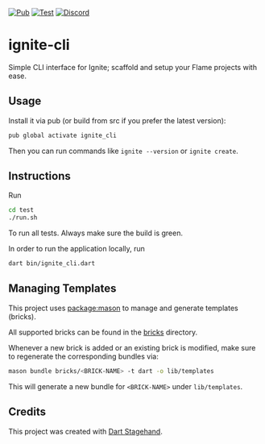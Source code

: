 [![Pub](https://img.shields.io/pub/v/ignite_cli.svg?style=popout)](https://pub.dartlang.org/packages/ignite_cli)
[![Test](https://github.com/flame-engine/ignite-cli/workflows/Test/badge.svg?branch=main&event=push)](https://github.com/flame-engine/ignite-cli/actions)
[![Discord](https://img.shields.io/discord/509714518008528896.svg)](https://discord.gg/pxrBmy4)

# ignite-cli

Simple CLI interface for Ignite; scaffold and setup your Flame projects with ease.

## Usage

Install it via pub (or build from src if you prefer the latest version):

```bash
pub global activate ignite_cli
```

Then you can run commands like `ignite --version` or `ignite create`.

## Instructions

Run

```bash
cd test
./run.sh
```

To run all tests. Always make sure the build is green.

In order to run the application locally, run

```bash
dart bin/ignite_cli.dart
```

## Managing Templates

This project uses [package:mason](https://pub.dev/packages/mason) to manage and generate templates (bricks).

All supported bricks can be found in the [bricks](./bricks) directory.

Whenever a new brick is added or an existing brick is modified, make sure to regenerate the corresponding bundles via:

```bash
mason bundle bricks/<BRICK-NAME> -t dart -o lib/templates
```

This will generate a new bundle for `<BRICK-NAME>` under `lib/templates`.

## Credits

This project was created with [Dart Stagehand](https://github.com/dart-lang/stagehand).
